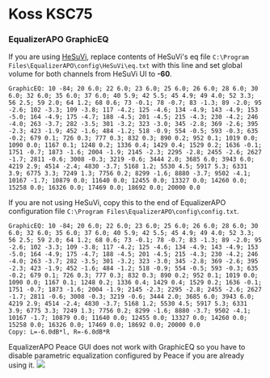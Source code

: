 # Koss KSC75
### EqualizerAPO GraphicEQ
If you are using [HeSuVi](https://sourceforge.net/projects/hesuvi/), replace contents of HeSuVi's eq file `C:\Program Files\EqualizerAPO\config\HeSuVi\eq.txt` with this line and set global volume for both channels from HeSuVi UI to **-60**.
```
GraphicEQ: 10 -84; 20 6.0; 22 6.0; 23 6.0; 25 6.0; 26 6.0; 28 6.0; 30 6.0; 32 6.0; 35 6.0; 37 6.0; 40 5.9; 42 5.5; 45 4.9; 49 4.0; 52 3.3; 56 2.5; 59 2.0; 64 1.2; 68 0.6; 73 -0.1; 78 -0.7; 83 -1.3; 89 -2.0; 95 -2.6; 102 -3.3; 109 -3.8; 117 -4.2; 125 -4.6; 134 -4.9; 143 -4.9; 153 -5.0; 164 -4.9; 175 -4.7; 188 -4.5; 201 -4.5; 215 -4.3; 230 -4.2; 246 -4.0; 263 -3.7; 282 -3.5; 301 -3.2; 323 -3.0; 345 -2.8; 369 -2.6; 395 -2.3; 423 -1.9; 452 -1.6; 484 -1.2; 518 -0.9; 554 -0.5; 593 -0.3; 635 -0.2; 679 0.1; 726 0.3; 777 0.3; 832 0.3; 890 0.2; 952 0.1; 1019 0.0; 1090 0.0; 1167 0.1; 1248 0.2; 1336 0.4; 1429 0.4; 1529 0.2; 1636 -0.1; 1751 -0.7; 1873 -1.6; 2004 -1.9; 2145 -2.3; 2295 -2.8; 2455 -2.6; 2627 -1.7; 2811 -0.6; 3008 -0.3; 3219 -0.6; 3444 2.0; 3685 6.0; 3943 6.0; 4219 2.9; 4514 -2.4; 4830 -3.7; 5168 1.2; 5530 4.5; 5917 5.3; 6331 3.9; 6775 3.3; 7249 1.3; 7756 0.2; 8299 -1.6; 8880 -3.7; 9502 -4.1; 10167 -1.7; 10879 0.0; 11640 0.0; 12455 0.0; 13327 0.0; 14260 0.0; 15258 0.0; 16326 0.0; 17469 0.0; 18692 0.0; 20000 0.0
```
If you are not using HeSuVi, copy this to the end of EqualizerAPO configuration file `C:\Program Files\EqualizerAPO\config\config.txt`.
```
GraphicEQ: 10 -84; 20 6.0; 22 6.0; 23 6.0; 25 6.0; 26 6.0; 28 6.0; 30 6.0; 32 6.0; 35 6.0; 37 6.0; 40 5.9; 42 5.5; 45 4.9; 49 4.0; 52 3.3; 56 2.5; 59 2.0; 64 1.2; 68 0.6; 73 -0.1; 78 -0.7; 83 -1.3; 89 -2.0; 95 -2.6; 102 -3.3; 109 -3.8; 117 -4.2; 125 -4.6; 134 -4.9; 143 -4.9; 153 -5.0; 164 -4.9; 175 -4.7; 188 -4.5; 201 -4.5; 215 -4.3; 230 -4.2; 246 -4.0; 263 -3.7; 282 -3.5; 301 -3.2; 323 -3.0; 345 -2.8; 369 -2.6; 395 -2.3; 423 -1.9; 452 -1.6; 484 -1.2; 518 -0.9; 554 -0.5; 593 -0.3; 635 -0.2; 679 0.1; 726 0.3; 777 0.3; 832 0.3; 890 0.2; 952 0.1; 1019 0.0; 1090 0.0; 1167 0.1; 1248 0.2; 1336 0.4; 1429 0.4; 1529 0.2; 1636 -0.1; 1751 -0.7; 1873 -1.6; 2004 -1.9; 2145 -2.3; 2295 -2.8; 2455 -2.6; 2627 -1.7; 2811 -0.6; 3008 -0.3; 3219 -0.6; 3444 2.0; 3685 6.0; 3943 6.0; 4219 2.9; 4514 -2.4; 4830 -3.7; 5168 1.2; 5530 4.5; 5917 5.3; 6331 3.9; 6775 3.3; 7249 1.3; 7756 0.2; 8299 -1.6; 8880 -3.7; 9502 -4.1; 10167 -1.7; 10879 0.0; 11640 0.0; 12455 0.0; 13327 0.0; 14260 0.0; 15258 0.0; 16326 0.0; 17469 0.0; 18692 0.0; 20000 0.0
Copy: L=-6.0dB*l, R=-6.0dB*R
```
EqualizerAPO Peace GUI does not work with GraphicEQ so you have to disable parametric equalization configured by Peace if you are already using it.
![](https://raw.githubusercontent.com/jaakkopasanen/AutoEq/master/results/Headphone.com/innerfidelity/onear/Koss%20KSC75/Koss%20KSC75.png)
